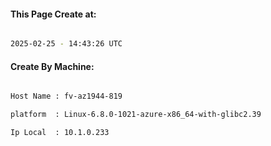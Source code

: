 
   
#### This Page Create at:

```bash

2025-02-25 - 14:43:26 UTC

```

#### Create By Machine:

```bash

Host Name : fv-az1944-819

platform  : Linux-6.8.0-1021-azure-x86_64-with-glibc2.39

Ip Local  : 10.1.0.233

```

